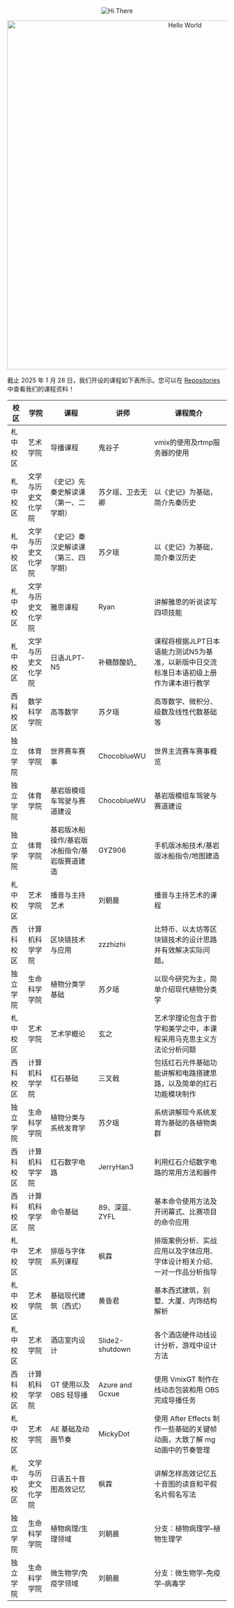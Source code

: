<p align="center">
    <!-- https://github.com/kyechan99/capsule-render -->
    <img src="https://capsule-render.vercel.app/api?type=waving&color=timeGradient&height=300&&section=header&text=Hi，西科大学&fontSize=90&fontAlign=50&fontAlignY=30&desc=We%20are%20XKU&descAlign=50&descSize=30&descAlignY=60&animation=twinkling" alt="Hi There" title="Hi There"/>
</p>
<p align="center">
    <!-- https://github.com/DenverCoder1/readme-typing-svg -->
    <img width="800" src="https://readme-typing-svg.demolab.com?font=LXGW+WenKai+TC&size=22&pause=1000&center=true&vCenter=true&random=false&width=600&lines=Welcome+to+our+GitHub+profile+page!;欢迎来到我们的 GitHub 主页！" alt="Hello World" title="Hello World"/>
</p>

截止 2025 年 1 月 28 日，我们开设的课程如下表所示。您可以在 [Repositories](https://github.com/orgs/sico-university/repositories) 中查看我们的课程资料！

| 校区         | 学院          | 课程                                    | 讲师             | 课程简介                                              |
|--------------|--------------|-----------------------------------------|------------------|------------------------------------------------------|
| 札中校区 | 艺术学院           | 导播课程                                | 鬼谷子           | vmix的使用及rtmp服务器的使用                           |
| 札中校区 | 文学与历史文化学院 | 《史记》先秦史解读课（第一、二学期）       | 苏夕瑶、卫去无卿 | 以《史记》为基础，简介先秦历史                         |
| 札中校区 | 文学与历史文化学院 | 《史记》秦汉史解读课（第三、四学期）       | 苏夕瑶           | 以《史记》为基础，简介秦汉历史                         |
| 札中校区 | 文学与历史文化学院 | 雅思课程                                | Ryan             | 讲解雅思的听说读写四项技能                            |
| 札中校区 | 文学与历史文化学院 | 日语JLPT-N5                            | 补糖醇酸奶_      | 课程将根据JLPT日本语能力测试N5为基准，以新版中日交流标准日本语初级上册作为课本进行教学 |
| 西科校区 | 数学科学学院       | 高等数学                                | 苏夕瑶           | 高等数学、微积分、级数及线性代数基础等                |
| 独立学院 | 体育学院           | 世界赛车赛事                            | ChocoblueWU      | 世界主流赛车赛事概览                                  |
| 独立学院 | 体育学院           | 基岩版模组车驾驶与赛道建设              | ChocoblueWU      | 基岩版模组车驾驶与赛道建设                            |
| 独立学院 | 体育学院           | 基岩版冰船操作/基岩版冰船指令/基岩版赛道建造 | GYZ906           | 手机版冰船技术/基岩版冰船指令/地图建造                |
| 札中校区 | 艺术学院           | 播音与主持艺术                          | 刘朝晨           | 播音与主持艺术的课程                                 |
| 西科校区 | 计算机科学学院     | 区块链技术与应用                        | zzzhizhi         | 比特币、以太坊等区块链技术的设计思路并有效解决实际问题。 |
| 独立学院 | 生命科学学院       | 植物分类学基础                          | 苏夕瑶           | 以现今研究为主，简单介绍现代植物分类学                |
| 札中校区 | 艺术学院           | 艺术学概论                              | 玄之             | 艺术学理论包含于哲学和美学之中，本课程采用马克思主义方法论分析问题 |
| 西科校区 | 计算机科学学院     | 红石基础                                | 三叉戟           | 包括红石元件基础功能讲解和电路搭建思路，以及简单的红石功能模块制作 |
| 独立学院 | 生命科学学院       | 植物分类与系统发育学                    | 苏夕瑶           | 系统讲解现今系统发育为基础的各植物类群                 |
| 西科校区 | 计算机科学学院     | 红石数字电路                            | JerryHan3        | 利用红石介绍数字电路的常用方法和器件                  |
| 西科校区 | 计算机科学学院     | 命令基础                                | 89、深蓝、ZYFL   | 基本命令使用方法及开闭幕式、比赛项目的命令应用        |
| 札中校区 | 艺术学院           | 排版与字体系列课程                      | 枫霖             | 排版案例分析、实战应用以及字体应用、字体设计相关介绍、一对一作品分析指导 |
| 札中校区 | 艺术学院           | 基础现代建筑（西式）                    | 黄昏君           | 基本西式建筑，别墅、大厦、内饰结构解析                |
| 札中校区 | 艺术学院           | 酒店室内设计                            | Slide2-shutdown  | 各个酒店硬件动线设计分析，游戏中设计方法              |
| 西科校区 | 计算机科学学院     | GT 使用以及 OBS 轻导播                  | Azure and Gcxue  | 使用 VmixGT 制作在线动态包装和用 OBS 完成导播任务     |
| 札中校区 | 艺术学院          | AE 基础及动画节奏                        | MickyDot         | 使用 After Effects 制作一些基础的关键帧动画，大致了解 mg 动画中的节奏管理 |
| 札中校区 | 文学与历史文化学院 | 日语五十音图高效记忆                    | 枫霖             | 讲解怎样高效记忆五十音图的读音和平假名片假名写法      |
| 独立学院 | 生命科学学院       | 植物病理/生理领域                       | 刘朝晨           | 分支：植物病理学–植物生理学                          |
| 独立学院 | 生命科学学院       | 微生物学/免疫学领域                     | 刘朝晨           | 分支：微生物学–免疫学–病毒学                        |
